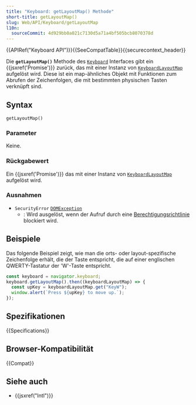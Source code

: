 ```yaml
---
title: "Keyboard: getLayoutMap() Methode"
short-title: getLayoutMap()
slug: Web/API/Keyboard/getLayoutMap
l10n:
  sourceCommit: 4d929bb0a021c7130d5a71a4bf505bcb8070378d
---
```


{{APIRef("Keyboard API")}}{{SeeCompatTable}}{{securecontext_header}}

Die **`getLayoutMap()`** Methode des
[`Keyboard`](/de/docs/Web/API/Keyboard) Interfaces gibt ein {{jsxref('Promise')}} zurück, das mit
einer Instanz von [`KeyboardLayoutMap`](/de/docs/Web/API/KeyboardLayoutMap) aufgelöst wird. Diese ist ein map-ähnliches Objekt mit
Funktionen zum Abrufen der Zeichenfolgen, die mit bestimmten physischen Tasten verknüpft sind.

## Syntax

```js-nolint
getLayoutMap()
```

### Parameter

Keine.

### Rückgabewert

Ein {{jsxref('Promise')}} das mit einer Instanz von
[`KeyboardLayoutMap`](/de/docs/Web/API/KeyboardLayoutMap) aufgelöst wird.

### Ausnahmen

- `SecurityError` [`DOMException`](/de/docs/Web/API/DOMException)
  - : Wird ausgelöst, wenn der Aufruf durch eine [Berechtigungsrichtlinie](/de/docs/Web/HTTP/Guides/Permissions_Policy) blockiert wird.

## Beispiele

Das folgende Beispiel zeigt, wie man die orts- oder layout-spezifische Zeichenfolge
erhält, die der Taste entspricht, die auf einer englischen QWERTY-Tastatur der 'W'-Taste entspricht.

```js
const keyboard = navigator.keyboard;
keyboard.getLayoutMap().then((keyboardLayoutMap) => {
  const upKey = keyboardLayoutMap.get("KeyW");
  window.alert(`Press ${upKey} to move up.`);
});
```

## Spezifikationen

{{Specifications}}

## Browser-Kompatibilität

{{Compat}}

## Siehe auch

- {{jsxref("Intl")}}
